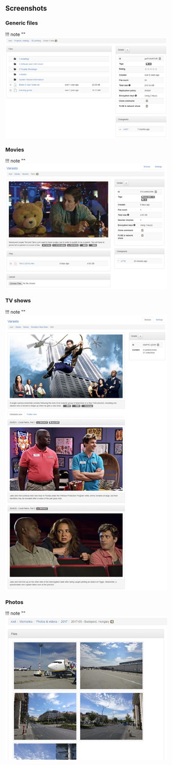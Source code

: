 Screenshots
-----------

### Generic files

!!! note ""
	![](../../content/generic-files/screenshot-web-ui.png)


### Movies

!!! note ""
	![](../../content/movies/endresult.png)


### TV shows

!!! note ""
	![](../../content/tvshows/endresult.png)


### Photos

!!! note ""
	![](../../content/photos/screenshot.png)
